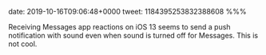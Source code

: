 date: 2019-10-16T09:06:48+0000
tweet: 1184395253832388608
%%%

Receiving Messages app reactions on iOS 13 seems to send a push notification with sound even when sound is turned off for Messages. This is not cool.
